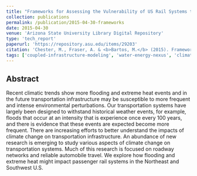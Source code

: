 ```yaml
---
title: "Frameworks for Assessing the Vulnerability of US Rail Systems to Flooding and Extreme Heat"
collection: publications
permalink: /publication/2015-04-30-frameworks
date: 2015-04-30
venue: 'Arizona State University Library Digital Repository'
type: 'tech_report'
paperurl: 'https://repository.asu.edu/items/29203'
citation: 'Chester, M., Fraser, A. & <b>Bartos, M.</b> (2015). Frameworks for Assessing the Vulnerability of US Rail Systems to Flooding and Extreme Heat. Working Paper Series. Stock Number: ASU-SSEBE-CESEM-2015-RPR-001'
tags: ['coupled-infrastructure-modeling', 'water-energy-nexus', 'climate-change']
---
```


## Abstract

Recent climatic trends show more flooding and extreme heat events and in the future transportation infrastructure may be susceptible to more frequent and intense environmental perturbations. Our transportation systems have largely been designed to withstand historical weather events, for example, floods that occur at an intensity that is experience once every 100 years, and there is evidence that these events are expected become more frequent. There are increasing efforts to better understand the impacts of climate change on transportation infrastructure. An abundance of new research is emerging to study various aspects of climate change on transportation systems. Much of this research is focused on roadway networks and reliable automobile travel. We explore how flooding and extreme heat might impact passenger rail systems in the Northeast and Southwest U.S.
